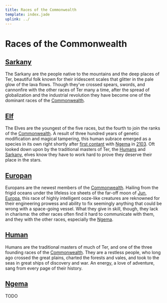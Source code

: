```yaml
---
title: Races of the Commonwealth
template: index.jade
uplink: ../
---
```


# Races of the Commonwealth
<!--{#top.center}-->

## [Sarkany](./sarkany/)
The Sarkany are the people native to the mountains and the deep places of Ter, beautiful folk known for their iridescent scales that glitter in the pale glow of the lava flows. Though they've crossed spears, swords, and cannonfire with the other races of Ter many a time, after the spread of globalization and the industrial revolution they have become one of the dominant races of the [Commonwealth].

## [Elf](./elves/)
The Elves are the youngest of the five races, but the fourth to join the ranks of the [Commonwealth]. A result of three hundred years of genetic modification and magical tampering, this human subrace emerged as a species in its own right shortly after [first contant] with [Ngema][planet-ngema] in [2103](/setting/timeline/#2103). Oft looked down upon by the traditional masters of Ter, the [Humans](#human) and [Sarkany](#sarkany), elves know they have to work hard to prove they deserve their place in the stars.

## [Europan](./europans/)
Europans are the newest members of the [Commonwealth]. Hailing from the frigid oceans under the lifeless ice sheets of the far-off moon of [Jun][planet-jun], [Europa][planet-europa], this race of highly intelligent ooze-like creatures are reknowned for their engineering prowess and ability to fix seemingly anything that could be wrong with a space-going vessel. What they give in skill, though, they lack in charisma: the other races often find it hard to communicate with them, and they with the other races, especially the [Ngema](#ngema).

## [Human](./humans/)
Humans are the traditional masters of much of Ter, and one of the three founding races of the [Commonwealth]. They are a restless people, who long ago crossed the great plains, charted the forests and vales, and took to the seas in great ships of discovery and war. An energy, a love of adventure, sang from every page of their history.

## [Ngema](./ngema/)
TODO

<!-- organization: links below -->
[Commonwealth]: /setting/factions/commonwealth/
[first contant]: /setting/timeline/first-contact.md
[planet-europa]: /setting/locations/jun/europa/
[planet-ngema]: /setting/locations/ngema/
[planet-jun]: /setting/locations/jun/
[timeline]: /setting/timeline/
